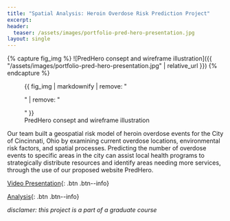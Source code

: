 ```yaml
---
title: "Spatial Analysis: Heroin Overdose Risk Prediction Project"
excerpt: 
header:
  teaser: /assets/images/portfolio-pred-hero-presentation.jpg
layout: single
---
```

{% capture fig_img %}
![PredHero consept and wireframe illustration]({{ "/assets/images/portfolio-pred-hero-presentation.jpg" | relative_url }})
{% endcapture %}

<figure>
  {{ fig_img | markdownify | remove: "<p>" | remove: "</p>" }}
  <figcaption>PredHero consept and wireframe illustration</figcaption>
</figure>

Our team built a geospatial risk model of heroin overdose events for the City of Cincinnati, Ohio by examining current overdose locations, environmental risk factors, and spatial processes. Predicting the number of overdose events to specific areas in the city can assist local health programs to strategically distribute resources and identify areas needing more services, through the use of our proposed website PredHero.

[Video Presentation](https://www.youtube.com/watch?v=rCxU5raI2Ws&feature=youtu.be){: .btn .btn--info}

[Analysis](https://gillianzhaoxz.github.io/508_html/Cincinnati_Heroin.html){: .btn .btn--info}

_disclamer: this project is a part of a graduate course_